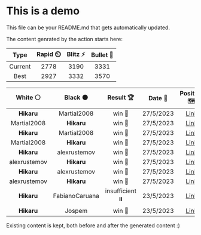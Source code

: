 # This is a demo

This file can be your README.md that gets automatically updated.

The content genrated by the action starts here:

<!--START_SECTION:chessStats-->
<!-- Automatically generated with https://github.com/Balastrong/chess-stats-action -->

| Type | Rapid ⏲️ | Blitz ⚡ | Bullet 🔫 |
|:---:|:---:|:---:|:---:|
| Current | 2778 | 3190 | 3331 |
| Best | 2927 | 3332 | 3570 |

| White ⚪ | Black ⚫ | Result 🏆 | Date 📅 | Position 🗺️ | Type 🕕 |
|:---:|:---:|:---:|:---:|:---:|:---:|
| **Hikaru** | Martial2008 | win 🥇 | 27/5/2023 | <a href="http://www.ee.unb.ca/cgi-bin/tervo/fen.pl?select=7k/4Q3/p5P1/3q4/8/5PK1/8/8 b - -">Link</a> | Blitz |
| Martial2008 | **Hikaru** | win 🥇 | 27/5/2023 | <a href="http://www.ee.unb.ca/cgi-bin/tervo/fen.pl?select=6k1/5pb1/3P2pp/2prP3/2N5/1r3KP1/7P/4R3 w - -">Link</a> | Blitz |
| **Hikaru** | Martial2008 | win 🥇 | 27/5/2023 | <a href="http://www.ee.unb.ca/cgi-bin/tervo/fen.pl?select=rnbq1rk1/pppp1pbp/6p1/4P3/3P1B2/5NP1/PPP1Q3/RN2KB1R b KQ -">Link</a> | Blitz |
| Martial2008 | **Hikaru** | win 🥇 | 27/5/2023 | <a href="http://www.ee.unb.ca/cgi-bin/tervo/fen.pl?select=r4k2/1pp5/p3q2r/8/4p3/3B4/PPP3P1/2K5 w - -">Link</a> | Blitz |
| **Hikaru** | alexrustemov | win 🥇 | 27/5/2023 | <a href="http://www.ee.unb.ca/cgi-bin/tervo/fen.pl?select=1Q2R3/5pkp/6p1/3p4/3b4/6P1/4pr1P/1R4K1 b - -">Link</a> | Blitz |
| alexrustemov | **Hikaru** | win 🥇 | 27/5/2023 | <a href="http://www.ee.unb.ca/cgi-bin/tervo/fen.pl?select=3r2k1/5p1p/p3p1p1/P5q1/1pN1n3/4P2P/3nNPP1/1R3QK1 w - -">Link</a> | Blitz |
| **Hikaru** | alexrustemov | win 🥇 | 27/5/2023 | <a href="http://www.ee.unb.ca/cgi-bin/tervo/fen.pl?select=8/P7/8/8/2K1n3/3nk3/8/R7 b - -">Link</a> | Blitz |
| alexrustemov | **Hikaru** | win 🥇 | 27/5/2023 | <a href="http://www.ee.unb.ca/cgi-bin/tervo/fen.pl?select=8/8/K1k1P1pP/2P2pP1/3B4/8/r7/8 w - -">Link</a> | Blitz |
| **Hikaru** | FabianoCaruana | insufficient ⏸️ | 23/5/2023 | <a href="http://www.ee.unb.ca/cgi-bin/tervo/fen.pl?select=8/8/1k6/4K3/8/8/8/8 b - -">Link</a> | Blitz |
| **Hikaru** | Jospem | win 🥇 | 23/5/2023 | <a href="http://www.ee.unb.ca/cgi-bin/tervo/fen.pl?select=5R2/p2knR2/4p1Q1/3pP3/3P4/8/P6K/8 b - -">Link</a> | Blitz |

<!--END_SECTION:chessStats-->

Existing content is kept, both before and after the generated content :)

